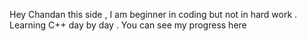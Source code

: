 Hey Chandan this side , I am beginner in coding but not in hard work .  Learning C++ day by day . You can see my progress here 

